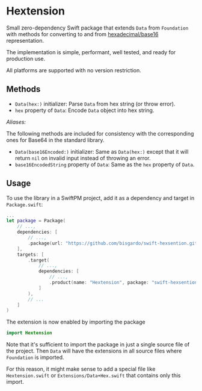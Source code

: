 # Hextension

Small zero-dependency Swift package that extends `Data` from `Foundation`
with methods for converting to and from
[hexadecimal/base16](https://en.wikipedia.org/wiki/Hexadecimal) representation.

The implementation is simple, performant, well tested, and ready for production use.

All platforms are supported with no version restriction.

## Methods

- `Data(hex:)` initializer: Parse `Data` from hex string (or throw error).
- `hex` property of `Data`: Encode `Data` object into hex string.

*Aliases:*

The following methods are included for consistency with the corresponding ones for Base64 in the standard library.

- `Data(base16Encoded:)` initializer: Same as `Data(hex:)` except that it will return `nil` on invalid input
  instead of throwing an error.
- `base16EncodedString` property of `Data`: Same as the `hex` property of `Data`.

## Usage

To use the library in a SwiftPM project, add it as a dependency and target in
`Package.swift`:

```swift
...
let package = Package(
    // ...,
    dependencies: [
        // ...,
        .package(url: "https://github.com/bisgardo/swift-hexsention.git", from: "1.0.0"),
    ],
    targets: [
        .target(
            // ...,
            dependencies: [
                // ...,
                .product(name: "Hextension", package: "swift-hexsention"),
            ]
        ),
        // ...
    ]
)
```

The extension is now enabled by importing the package

```swift
import Hextension
```

Note that it's sufficient to import the package in just a single source file of the project.
Then `Data` will have the extensions in all source files where `Foundation` is imported.

For this reason, it might make sense to add a special file like `Hextension.swift` or `Extensions/Data+Hex.swift`
that contains only this import.
